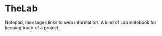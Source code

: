 # TheLab
Notepad, messages,links to web information. A kind of Lab notebook for keeping track of a project.
